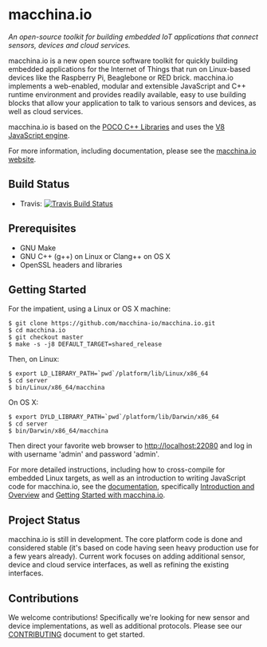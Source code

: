 macchina.io
===========

*An open-source toolkit for building embedded IoT applications that connect sensors, devices and cloud services.*
						
macchina.io is a new open source software toolkit for quickly building
embedded applications for the Internet of Things that run on Linux-based
devices like the Raspberry Pi, Beaglebone or RED brick. macchina.io
implements a web-enabled, modular and extensible JavaScript and C++
runtime environment and provides readily available, easy to use building
blocks that allow your application to talk to various sensors and
devices, as well as cloud services.

macchina.io is based on the [POCO C++ Libraries](http://pocoproject.org) and
uses the [V8 JavaScript engine](https://code.google.com/p/v8/).

For more information, including documentation, please see the 
[macchina.io website](http://macchina.io).


Build Status
------------

- Travis: [![Travis Build Status](https://travis-ci.org/macchina-io/macchina.io.png?branch=develop)](https://travis-ci.org/macchina-io/macchina.io/)


Prerequisites
-------------

  - GNU Make
  - GNU C++ (g++) on Linux or Clang++ on OS X
  - OpenSSL headers and libraries 


Getting Started
---------------

For the impatient, using a Linux or OS X machine:

    $ git clone https://github.com/macchina-io/macchina.io.git
    $ cd macchina.io
    $ git checkout master
    $ make -s -j8 DEFAULT_TARGET=shared_release

Then, on Linux:

    $ export LD_LIBRARY_PATH=`pwd`/platform/lib/Linux/x86_64
    $ cd server
    $ bin/Linux/x86_64/macchina
  
On OS X:

    $ export DYLD_LIBRARY_PATH=`pwd`/platform/lib/Darwin/x86_64
    $ cd server
    $ bin/Darwin/x86_64/macchina
  
Then direct your favorite web browser to <http://localhost:22080> and log in with username 'admin' and password 'admin'.

For more detailed instructions, including how to cross-compile for embedded Linux targets, 
as well as an introduction to writing JavaScript code for macchina.io, see
the [documentation](http://macchina.io/docs/index.html), specifically
[Introduction and Overview](http://macchina.io/docs/00100-MacchinaIntroduction.html) and 
[Getting Started with macchina.io](http://macchina.io/docs/00100-MacchinaIntroduction.html).


Project Status
--------------

macchina.io is still in development. The core platform code is done and considered stable
(it's based on code having seen heavy production use for a few years already). Current work
focuses on adding additional sensor, device and cloud service interfaces, as well as
refining the existing interfaces.


Contributions
-------------

We welcome contributions! Specifically we're looking for new sensor and device implementations, as well as additional protocols. Please see our [CONTRIBUTING](https://github.com/macchina-io/macchina.io/blob/develop/CONTRIBUTING.md) document to get started.
